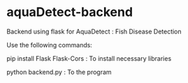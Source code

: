 # aquaDetect-backend
Backend using flask for AquaDetect : Fish Disease Detection


Use the following commands:

pip install Flask Flask-Cors : To install necessary libraries

python backend.py : To the program
